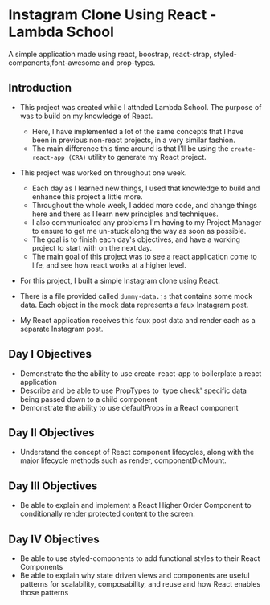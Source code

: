 # Instagram Clone Using React - Lambda School
A simple application made using react, boostrap, react-strap, styled-components,font-awesome and prop-types. 

## Introduction

- This project was created while I attnded Lambda School. The purpose of was to build on my knowledge of React.

  - Here, I have implemented a lot of the same concepts that I have been in previous non-react projects, in a very similar fashion.
  - The main difference this time around is that I'll be using the `create-react-app (CRA)` utility to generate my React project.

- This project was worked on throughout one week.

  - Each day as I learned new things, I used that knowledge to build and enhance this project a little more.
  -  Throughout the whole week, I added more code, and change things here and there as I learn new principles and techniques.
  - I also communicated any problems I'm having to my Project Manager to ensure to get me un-stuck along the way as soon as possible.
  - The goal is to finish each day's objectives, and have a working project to start with on the next day.
  - The main goal of this project was to see a react application come to life, and see how react works at a higher level.

- For this project, I built a simple Instagram clone using React.
- There is a file provided called `dummy-data.js` that contains some mock data. Each object in the mock data represents a faux Instagram post.
- My React application receives this faux post data and render each as a separate Instagram post.

## Day I Objectives

- Demonstrate the the ability to use create-react-app to boilerplate a react application
- Describe and be able to use PropTypes to 'type check' specific data being passed down to a child component
- Demonstrate the ability to use defaultProps in a React component

## Day II Objectives

- Understand the concept of React component lifecycles, along with the major lifecycle methods such as render, componentDidMount.

## Day III Objectives

- Be able to explain and implement a React Higher Order Component to conditionally render protected content to the screen.

## Day IV Objectives
- Be able to use styled-components to add functional styles to their React Components
- Be able to explain why state driven views and components are useful patterns for scalability, composability, and reuse and how React enables those patterns
